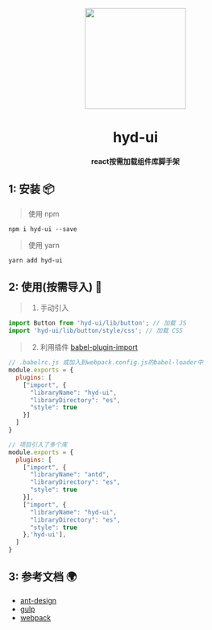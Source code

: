 <p align="center">
  <a href="javascript:viod(0)">
    <img width="200" src="http://huyongdi.com/favicon.ico">
  </a>
</p>

<h1 align="center">hyd-ui</h1>

<h4 align="center">react按需加载组件库脚手架</h4>

## 1: 安装 📦
> 使用 npm 
```
npm i hyd-ui --save
```

> 使用 yarn
```
yarn add hyd-ui
```

## 2: 使用(按需导入) 🔨 
> 1. 手动引入
```js
import Button from 'hyd-ui/lib/button'; // 加载 JS
import 'hyd-ui/lib/button/style/css'; // 加载 CSS
```
> 2. 利用插件 [babel-plugin-import](https://github.com/ant-design/babel-plugin-import)

```js
// .babelrc.js 或加入到webpack.config.js的babel-loader中
module.exports = {
  plugins: [
    ["import", {
      "libraryName": "hyd-ui",
      "libraryDirectory": "es",
      "style": true
    }]
  ]
}

// 项目引入了多个库
module.exports = {
  plugins: [
    ["import", {
      "libraryName": "antd",
      "libraryDirectory": "es",
      "style": true
    }], 
    ["import", {
      "libraryName": "hyd-ui",
      "libraryDirectory": "es",
      "style": true
    },'hyd-ui'], 
  ]
}
```


## 3: 参考文档 🌍
- [ant-design](https://github.com/ant-design/ant-design)
- [gulp](https://www.gulpjs.com.cn/docs/)
- [webpack](https://www.webpackjs.com/)
```

